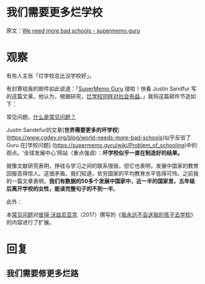 # 我们需要更多烂学校

原文：[We need more bad schools - supermemo.guru](https://supermemo.guru/wiki/We_need_more_bad_schools)

# 观察

有些人主张「烂学校总比没学校好」。

有封寄给我的邮件如此说道：「[SuperMemo Guru](https://supermemo.guru/wiki/SuperMemo_Guru) 错啦！快看 Justin Sandfur 写的这篇文章。他认为，根据研究，[烂学校同样对社会有益](http://supermemopedia.com/wiki/Science:_Even_bad_schools_are_good_for_society)。」我将这篇邮件节选如下：

常见问题。[什么是常见问题？](https://supermemo.guru/wiki/What_are_FAQs%3F)

Justin Sandefur的文章[**世界需要更多的坏学校**] (https://www.cgdev.org/blog/world-needs-more-bad-schools)似乎反驳了 Guru 在[学校问题] (https://supermemo.guru/wiki/Problem_of_schooling)中的观点。‘全球发展中心’网站（重点强调）：**坏学校似乎一直在制造好的结果。**

就像文献研究表明，挣钱与学习之间的联系很弱，但它也表明，发展中国家的教育回报高得惊人。这很矛盾。我们知道，贫穷国家的平均教育水平低得可怜。之前我的一篇文章表明，**我们有数据的50多个发展中国家中，近一半的国家里，五年级后离开学校的女性，能读完整句子的不到一半**。

此外：

本[常见问题](https://supermemo.guru/wiki/FAQs)对[彼得·沃兹尼亚克](https://supermemo.guru/wiki/Piotr_Wozniak)（2017）撰写的《[我永远不会送我的孩子去学校](https://supermemo.guru/wiki/Problem_of_Schooling)》的内容进行了扩展。

# 回复

## 我们需要修更多烂路